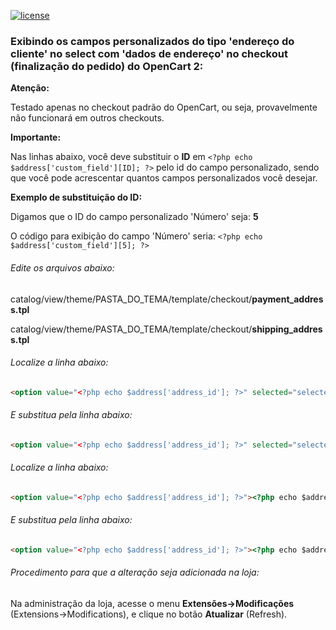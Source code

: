 [![license][licenca-badge]][LICENSE]

### Exibindo os campos personalizados do tipo 'endereço do cliente' no select com 'dados de endereço' no checkout (finalização do pedido) do OpenCart 2:

**Atenção:**

Testado apenas no checkout padrão do OpenCart, ou seja, provavelmente não funcionará em outros checkouts.

**Importante:**

Nas linhas abaixo, você deve substituir o **ID** em ```<?php echo $address['custom_field'][ID]; ?>``` pelo id do campo personalizado, sendo que você pode acrescentar quantos campos personalizados você desejar.

**Exemplo de substituição do ID:**

Digamos que o ID do campo personalizado 'Número' seja: **5**

O código para exibição do campo 'Número' seria:
```<?php echo $address['custom_field'][5]; ?>```

###### Edite os arquivos abaixo:

catalog/view/theme/PASTA_DO_TEMA/template/checkout/**payment_address.tpl**

catalog/view/theme/PASTA_DO_TEMA/template/checkout/**shipping_address.tpl**

###### Localize a linha abaixo:

```html
<option value="<?php echo $address['address_id']; ?>" selected="selected"><?php echo $address['firstname']; ?> <?php echo $address['lastname']; ?>, <?php echo $address['address_1']; ?>, <?php echo $address['city']; ?>, <?php echo $address['zone']; ?>, <?php echo $address['country']; ?></option>
```

###### E substitua pela linha abaixo:

```html
<option value="<?php echo $address['address_id']; ?>" selected="selected"><?php echo $address['firstname']; ?> <?php echo $address['lastname']; ?>, <?php echo $address['address_1']; ?>, <?php echo $address['custom_field'][ID]; ?>, <?php echo $address['address_2'] ?>, <?php echo $address['city']; ?>, <?php echo $address['zone']; ?>, <?php echo $address['country']; ?></option>
```

###### Localize a linha abaixo:

```html
<option value="<?php echo $address['address_id']; ?>"><?php echo $address['firstname']; ?> <?php echo $address['lastname']; ?>, <?php echo $address['address_1']; ?>, <?php echo $address['city']; ?>, <?php echo $address['zone']; ?>, <?php echo $address['country']; ?></option>
```

###### E substitua pela linha abaixo:

```html
<option value="<?php echo $address['address_id']; ?>"><?php echo $address['firstname']; ?> <?php echo $address['lastname']; ?>, <?php echo $address['address_1']; ?>, <?php echo $address['custom_field'][ID]; ?>, <?php echo $address['address_2'] ?>, <?php echo $address['city']; ?>, <?php echo $address['zone']; ?>, <?php echo $address['country']; ?></option>
```

###### Procedimento para que a alteração seja adicionada na loja:

Na administração da loja, acesse o menu **Extensões→Modificações** (Extensions→Modifications), e clique no botão **Atualizar** (Refresh).

[licenca-badge]: https://img.shields.io/badge/licença-GPLv3-blue.svg
[LICENSE]: ./LICENSE
